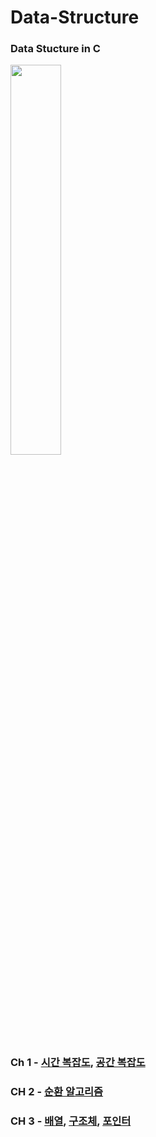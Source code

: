 # Data-Structure
### Data Stucture in C

<img src = "https://user-images.githubusercontent.com/58673491/175756943-ca62ff61-d2d7-4167-b306-5265ab2a7779.jpg" width = "40%" height = "40%"/>

### Ch 1 - [시간 복잡도](https://kangdy25.tistory.com/33), [공간 복잡도](https://kangdy25.tistory.com/34?category=1023454)
### CH 2 - [순환 알고리즘](https://kangdy25.tistory.com/33)
### CH 3 - [배열](#), [구조체](#), [포인터](#)
